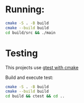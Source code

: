 # Running:

``` zsh
cmake -S . -B build
cmake --build build
cd build/src && ./main
```

# Testing

This projects use [gtest with cmake](https://google.github.io/googletest/quickstart-cmake.html)


Build and execute test:

``` zsh
cmake -S . -B build
cmake --build build
cd build && ctest && cd .. 
```